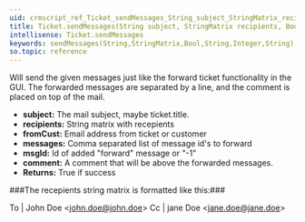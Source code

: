 ```yaml
---
uid: crmscript_ref_Ticket_sendMessages_String_subject_StringMatrix_recipients_Bool_fromCust_String_messages_Integer_msgId_String_comment
title: Ticket.sendMessages(String subject, StringMatrix recipients, Bool fromCust, String messages, Integer msgId, String comment)
intellisense: Ticket.sendMessages
keywords: sendMessages(String,StringMatrix,Bool,String,Integer,String)
so.topic: reference
---
```



Will send the given messages just like the forward ticket functionality in the GUI. The forwarded messages are separated by a line, and the comment is placed on top of the mail.



* **subject:** The mail subject, maybe ticket.title.
* **recipients:** String matrix with recepients
* **fromCust:** Email address from ticket or customer
* **messages:** Comma separated list of message id's to forward
* **msgId:** Id of added "forward" message or "-1"
* **comment:** A comment that will be above the forwarded messages.
* **Returns:** True if success




###The recepients string matrix is formatted like this:###

To | John Doe \<john.doe@john.doe>
Cc | jane Doe \<jane.doe@jane.doe>



